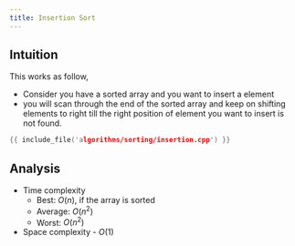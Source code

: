 ```yaml
---
title: Insertion Sort
---
```


## Intuition

This works as follow,

- Consider you have a sorted array and you want to insert a element
- you will scan through the end of the sorted array and keep on shifting elements to right till
  the right position of element you want to insert is not found.

```cpp
{{ include_file('algorithms/sorting/insertion.cpp') }}
```

## Analysis

- Time complexity
    - Best: $O(n)$, if the array is sorted
    - Average: $O(n^2)$
    - Worst: $O(n^2)$
- Space complexity - $O(1)$
